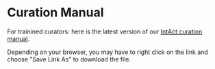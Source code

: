 # Curation Manual

For trainined curators: here is the latest version of our [IntAct curation manual](https://raw.githubusercontent.com/intact-portal/intact-portal-documentation/master/assets/intact-curation-manual.pdf).

Depending on your browser, you may have to right click on the link and choose "Save Link As" to download the file.
